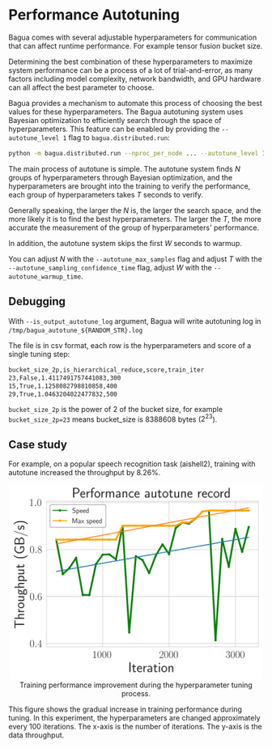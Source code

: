# Performance Autotuning

Bagua comes with several adjustable hyperparameters for communication that can affect runtime performance. For example tensor fusion bucket size.

Determining the best combination of these hyperparameters to maximize system performance can be a process of a lot of trial-and-error, as many factors including model complexity, network bandwidth, and GPU hardware can all affect the best parameter to choose.

Bagua provides a mechanism to automate this process of choosing the best values for these hyperparameters. The Bagua autotuning system uses Bayesian optimization to efficiently search through the space of hyperparameters. This feature can be enabled by providing the `--autotune_level 1` flag to `bagua.distributed.run`:

```bash
python -m bagua.distributed.run --nproc_per_node ... --autotune_level 1 python train.py
```

The main process of autotune is simple. The autotune system finds $N$ groups of hyperparameters through Bayesian optimization, and the hyperparameters are brought into the training to verify the performance, each group of hyperparameters takes $T$ seconds to verify. 

Generally speaking, the larger the $N$ is, the larger the search space, and the more likely it is to find the best hyperparameters. The larger the $T$, the more accurate the measurement of the group of hyperparameters' performance.

In addition, the autotune system skips the first $W$ seconds to warmup.

You can adjust $N$ with the `--autotune_max_samples` flag and adjust $T$ with the `--autotune_sampling_confidence_time` flag, adjust $W$ with the `--autotune_warmup_time`.

## Debugging

With `--is_output_autotune_log` argument, Bagua will write autotuning log in `/tmp/bagua_autotune_${RANDOM_STR}.log`

The file is in csv format, each row is the hyperparameters and score of a single tuning step:

```csv
bucket_size_2p,is_hierarchical_reduce,score,train_iter
23,False,1.4117491757441083,300
15,True,1.1258082798810858,400
29,True,1.0463204022477832,500
```

`bucket_size_2p` is the power of 2 of the bucket size, for example `bucket_size_2p=23` means bucket_size is 8388608 bytes ($2^{23}$).

## Case study

For example, on a popular speech recognition task (aishell2), training with autotune increased the throughput by 8.26%.

<center>
    <img src="./figures/performance_autotune.jpg" width="500"/>
    <figcaption>Training performance improvement during the hyperparameter tuning process.</figcaption>
</center>

This figure shows the gradual increase in training performance during tuning. In
this experiment, the hyperparameters are changed approximately every 100
iterations. The x-axis is the number of iterations. The y-axis is the data
throughput.
